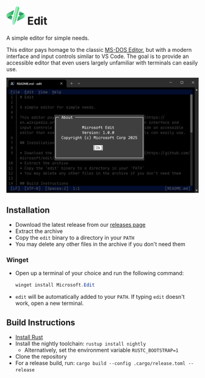 # ![Application Icon for Edit](./assets/edit.svg) Edit

A simple editor for simple needs.

This editor pays homage to the classic [MS-DOS Editor](https://en.wikipedia.org/wiki/MS-DOS_Editor), but with a modern interface and input controls similar to VS Code. The goal is to provide an accessible editor that even users largely unfamiliar with terminals can easily use.

![Screenshot of Edit with the About dialog in the foreground](./assets/edit_hero_image.png)

## Installation

* Download the latest release from our [releases page](https://github.com/microsoft/edit/releases/latest)
* Extract the archive
* Copy the `edit` binary to a directory in your `PATH`
* You may delete any other files in the archive if you don't need them

### Winget

* Open up a terminal of your choice and run the following command:
  ```powershell
  winget install Microsoft.Edit
  ```
* `edit` will be automatically added to your `PATH`. If typing `edit` doesn't work, open a new terminal.

## Build Instructions

* [Install Rust](https://www.rust-lang.org/tools/install)
* Install the nightly toolchain: `rustup install nightly`
  * Alternatively, set the environment variable `RUSTC_BOOTSTRAP=1`
* Clone the repository
* For a release build, run: `cargo build --config .cargo/release.toml --release`
